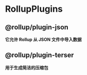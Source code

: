 <!--
 * @Descripttion: 
 * @version: 
 * @Author: guowh
 * @Date: 2023-11-29 17:38:37
-->
# RollupPlugins

## @rollup/plugin-json
**它允许 Rollup 从 JSON 文件中导入数据**

## @rollup/plugin-terser
**用于生成简洁的压缩包**
